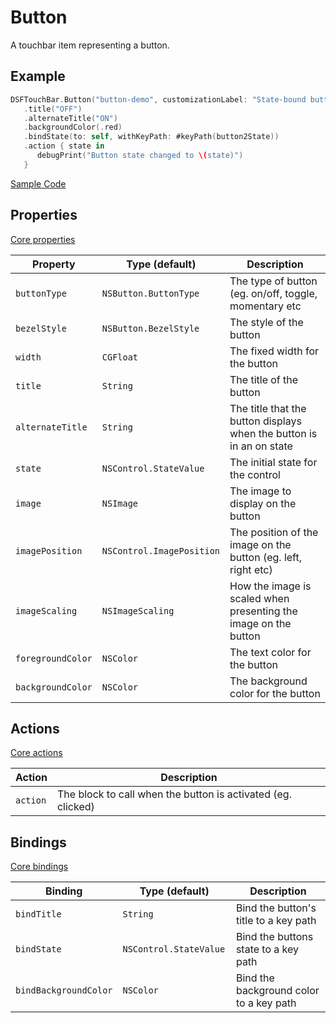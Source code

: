 # Button

A touchbar item representing a button.

## Example

```swift
DSFTouchBar.Button("button-demo", customizationLabel: "State-bound button")
   .title("OFF")
   .alternateTitle("ON")
   .backgroundColor(.red)
   .bindState(to: self, withKeyPath: #keyPath(button2State))
   .action { state in
      debugPrint("Button state changed to \(state)")
   }
```

[Sample Code](../Demos/DSFTouchBar%20Demo/DSFTouchBar%20Demo/views/demo/ButtonsViewController.swift)

## Properties

[Core properties](core.md)

| Property   | Type (default)     |  Description |
|----------|-------------|------|
| `buttonType` | `NSButton.ButtonType` | The type of button (eg. on/off, toggle, momentary etc |
| `bezelStyle`  | `NSButton.BezelStyle` | The style of the button |
| `width`  | `CGFloat` | The fixed width for the button |
| `title`  | `String`    | The title of the button |
| `alternateTitle` | `String` | The title that the button displays when the button is in an on state |
| `state` | `NSControl.StateValue` | The initial state for the control
| `image`  | `NSImage`    | The image to display on the button |
| `imagePosition`  | `NSControl.ImagePosition`    | The position of the image on the button (eg. left, right etc) |
| `imageScaling`  | `NSImageScaling`    | How the image is scaled when presenting the image on the button |
| `foregroundColor` | `NSColor` | The text color for the button
| `backgroundColor` | `NSColor` | The background color for the button

## Actions

[Core actions](core.md)

| Action    | Description |
|-----------|---------------------|
| `action`  | The block to call when the button is activated (eg. clicked)  |

## Bindings

[Core bindings](core.md)

| Binding   | Type (default)     |  Description |
|----------|-------------|-------------|
| `bindTitle` | `String` | Bind the button's title to a key path
| `bindState` | `NSControl.StateValue ` | Bind the buttons state to a key path
| `bindBackgroundColor` | `NSColor` | Bind the background color to a key path
